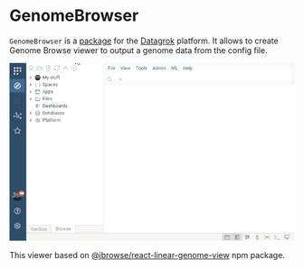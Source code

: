 # GenomeBrowser

`GenomeBrowser` is a [package](https://datagrok.ai/help/develop/develop#packages) for the [Datagrok](https://datagrok.ai) platform. It allows to create Genome Browse viewer to output a genome data from the config file.

![genome-browser-intro](./img/genome-browser-intro.gif)


This viewer based on [@jbrowse/react-linear-genome-view](https://www.npmjs.com/package/@jbrowse/react-linear-genome-view) npm package.